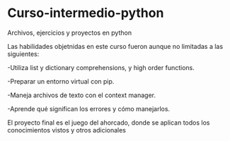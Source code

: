# Curso-intermedio-python
Archivos, ejercicios y proyectos en python

Las habilidades objetnidas en este curso fueron aunque no limitadas a las siguientes:

-Utiliza list y dictionary comprehensions, y high order functions.

-Preparar un entorno virtual con pip.

-Maneja archivos de texto con el context manager.

-Aprende qué significan los errores y cómo manejarlos.

El proyecto final es el juego del ahorcado, donde se aplican todos los conocimientos vistos y otros adicionales
